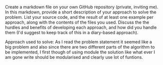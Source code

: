 Create a markdown file on your own GitHub repository (private, inviting me).
In this markdown, provide a short description of your approach to solve the problem.
List your source code, and the result of at least one example per approach, along with the contents of the files you used.
Discuss the the hurdles and benefits of developing each approach, and how did you handle them (I'd suggest to keep track of this in a diary-based approach).


Approach used to solve:
As I read the problem statement it seemed like a big problem and also since there are two different parts of the algorithm to be implemented, I first though of using module the solution
like what ever I am gone write should be modularised and clearly use lot of funtions.
